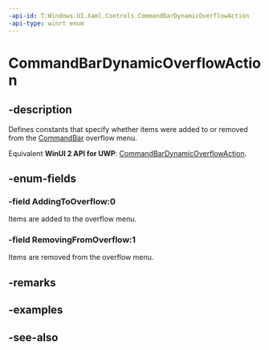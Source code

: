 ```yaml
---
-api-id: T:Windows.UI.Xaml.Controls.CommandBarDynamicOverflowAction
-api-type: winrt enum
---
```


<!-- Enumeration syntax
public enum Windows.UI.Xaml.Controls.CommandBarDynamicOverflowAction : int
-->

# CommandBarDynamicOverflowAction

## -description
Defines constants that specify whether items were added to or removed from the [CommandBar](commandbar.md) overflow menu.

Equivalent **WinUI 2 API for UWP**: [CommandBarDynamicOverflowAction](/windows/winui/api/microsoft.ui.xaml.controls.commandbardynamicoverflowaction).

## -enum-fields
### -field AddingToOverflow:0
Items are added to the overflow menu.

### -field RemovingFromOverflow:1
Items are removed from the overflow menu.


## -remarks

## -examples

## -see-also
